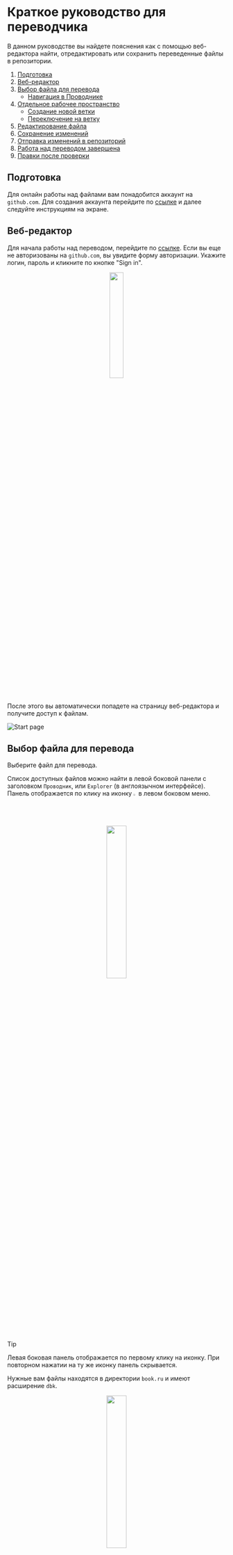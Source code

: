 # Краткое руководство для переводчика

В данном руководстве вы найдете пояснения как с помощью веб-редактора найти, отредактировать или сохранить переведенные файлы в репозитории.

1. [Подготовка](#подготовка)
1. [Веб-редактор](#веб-редактор)
1. [Выбор файла для перевода](#выбор-файла-для-перевода)
	* [Навигация в Проводнике](#навигация-в-проводнике)
1. [Отдельное рабочее пространство](#отдельное-рабочее-пространство)
	* [Создание новой ветки](#создание-новой-ветки)
	* [Переключение на ветку](#переключение-на-ветку)
1. [Редактирование файла](#редактирование-файла)
1. [Сохранение изменений](#сохранение-изменений)
1. [Отправка изменений в репозиторий](#отправка-изменений-в-репозиторий)
1. [Работа над переводом завершена](#работа-над-переводом-завершена)
1. [Правки после проверки](#правки-после-проверки)

## Подготовка

Для онлайн работы над файлами вам понадобится аккаунт на `github.com`. Для создания аккаунта перейдите по [ссылке](https://github.com/signup) и далее следуйте инструкциям на экране.

## Веб-редактор

Для начала работы над переводом, перейдите по [ссылке](https://github.dev/worldmind/Rationality-From_AI_To_Zombies_by_Eliezer_Yudkowsky.book/tree/main/book.ru/).
Если вы еще не авторизованы на `github.com`, вы увидите форму авторизации. Укажите логин, пароль и кликните по кнопке "Sign in".

<p align="center"><img src="readme/sign_in.png" width="25%"></p>

После этого вы автоматически попадете на страницу веб-редактора и получите доступ к файлам.

![Start page](readme/start_page.png)

## Выбор файла для перевода

Выберите файл для перевода.

Список доступных файлов можно найти в левой боковой панели с заголовком `Проводник`, или `Explorer` (в англоязычном интерфейсе). Панель отображается по клику на иконку <img src="readme/explorer_icon.png" width="1.5%"> в левом боковом меню.

<p align="center"><img src="readme/explorer.png" width="30%"></p>

> [!TIP]
> Левая боковая панель отображается по первому клику на иконку. При повторном нажатии на ту же иконку панель скрывается.

Нужные вам файлы находятся в директории `book.ru` и имеют расширение `dbk`.

<p align="center"><img src="readme/files.png" width="30%"></p>

### Навигация в Проводнике

+ Увидеть содержимое директории `book.ru` можно, кликнув по символу `>` рядом с ее именем. В `Проводнике`/`Explorer` отобразятся файлы с расширением dbk и поддиректории. Точно так же вы можете раскрыть все вложенные директории и посмотреть список файлов в них.
+ Чтобы свернуть директорию, кликните по символу `v` рядом с ее названием.
+ Для просмотреть содержимого файла, кликните по его имени. В центральном окне редактора появится вкладка с названием файла и его содержимым. Одновременно для просмотра можно открыть несколько файлов, при этом на каждый файл в редакторе появится отдельная вкладка.

![Selected file](readme/selected_file.png)

## Отдельное рабочее пространство

Создайте для своих изменений отдельное рабочее пространство - `ветку`. Ваш перевод будет хранится в ветке, до момента вливания его в финальную версию `book.ru`. Так что вы сможете многократно и в любой момент вносить правки в файл до того, как сообщите о его готовности владельцу репозитория.

Создайте ветку и переключите веб-редактор на нее.

### Создание новой ветки

На нижней панели редактора найдите иконку <img src="readme/icon_branches.png" width="1.5%"> с названием текущей ветки и кликните по ней.

<p align="center"><img src="readme/current_branch.png" width="30%"></p>

На верхней панели редактора откроется список существующих веток с пунктом `Создать новую ветвь`/`Create new branch`.

![New branch](readme/new_branch.png)

Кликните `Создать новую ветвь`/`Create new branch`.

Имя новой ветки соберите из следующих частей: английский заголовок переводимого текста и ваш никнейм на `github.com`. Все пробелы в получившейся фразе замените на подчеркивания.

Например, для текста с заголовком `Predictably Wrong` и никнеймом `superzhuk`, название ветки будет `Predictably_Wrong_superzhuk`. Впишите название ветки в поле и нажмите enter.

<p align="center"><img src="readme/branch_name.png" width="50%"></p>

При успешном создании ветки откроется окно с вопросом, нужно ли переключаться на новую ветку.

<p align="center"><img src="readme/switch_branch.png" width="40%"></p>

Кликните по кнопке `Переключиться на ветвь`/`Switch to Branch`. Веб-редактор обновит страницу, и далее на нижней панели будет указана уже ваша рабочая ветка, и внесенные изменения при сохранении будут попадать именно в нее.

<p align="center"><img src="readme/user_branch.png" width="40%"></p>

Если при создании ветки произошла ошибка, прочитайте сообщение в открывшемся окне. При проблеме на вашей стороне (нет сети, ошибка авторизации и др.), исправьте ее и попробуйте создать ветку снова. Если ошибка непонятна, или возникла на стороне `github.com`, свяжитесь с владельцем репозитория.

### Переключение на ветку

Если вы повторно зашли в веб-редактор и хотите продолжить работу над своим переводом, переключитесь на ранее созданную вами ветку. Для этого на нижней панели редактора кликните на название текущей ветки.

<p align="center"><img src="readme/current_branch.png" width="30%"></p>

На верхней панели редактора откроется список существующих веток. Найдите в списке название своей ветки и кликните на него.

<p align="center"><img src="readme/select_user_branch.png" width="70%"></p>

Веб-редактор обновит страницу и на нижней панели появится название вашей рабочей ветки.

<p align="center"><img src="readme/user_branch.png" width="40%"></p>

Теперь все файлы, измененные и сохраненные в ветке, снова доступны вам для внесения именений.

## Редактирование файла

Найдите в `Проводнике`/`Explorer` файл, выбранный для перевода. Теперь вы можете открыть его в редакторе и вносить изменения в текст.

> [!IMPORTANT]
> Файл с расширением `dbk` составлен с использованием специальной разметки. Поэтому, для сохранения его структуры, не удаляйте и не меняйте текст в угловых скобках `<...>` и текст вида `&...;`. Заменяйте только переводимый текст. 

Когда вы внесете в текст свои правки, в боковом меню на иконке <img src="readme/icon_branches.png" width="1.5%"> появится индикатор - число отредактированных файлов. Это напоминание, что нужно сохранить свои изменения, прежде чем вы закроете окно веб-редактора.

<p align="center"><img src="readme/changes_icon.png" width="30%"></p>

## Сохранение изменений

В веб-редакторе вы можете просмотреть сделанные в файлах изменения и принять их для сохранения в репозитории.
Для этого в боковом меню кликните иконку <img src="readme/icon_branches.png" width="1.5%">.

<p align="center"><img src="readme/changes_cursor.png" width="40%"></p>

После этого в боковой панели появится список изменений, разбитый по файлам.

<p align="center"><img src="readme/view_changes.png" width="30%"></p>

Добавьте внесенные вами изменения в список для сохранения, кликнув на иконку <img src="readme/icon_add.png" width="1.5%"> рядом с именем файла.

## Отправка изменений в репозиторий

Далее нужно отправить локальные изменения в репозиторий на `github.com`. В поле, над кнопкой `Фиксация и отправка`/`Commit and Push`, кратко опишите, что за изменения вы внесли в текст (например, "Переведено эссе Predictably Wrong", "Исправлена опечатка в тексте" итд), и нажмите кнопку `Фиксация и отправка`/`Commit and Push`.

<p align="center"><img src="readme/push.png" width="80%"></p>

Теперь ваши правки сохранены на `github.com` и доступны для просмотра владельцу репозитория.
После этого вы можете продолжать вносить правки в вашей ветке, не забывая периодически отправлять изменения в репозиторий.

## Работа над переводом завершена

Уведомите владельца репозитория о завершении работы над переводом. 

Для этого на боковой панели откройте `Систему управления версиями`/`Source Control`, кликнув на иконку <img src="readme/icon_branches.png" width="1.5%"> в боковом меню.

<p align="center"><img src="readme/changes_cursor.png" width="40%"></p>

Затем в меню боковой панели кликните на иконку <img src="readme/pull_request_icon.png" width="2%">.

<p align="center"><img src="readme/pull_request.png" width="40%"></p>

Откроется форма со следующими полями:
* в поле `Title` указывается заголовок уведомления. Например, "Завершен перевод эссе Predictably Wrong".
* в поле `Description` вы можете добавить более подробное описание внесенных правок, комментарии к переводу итп. Например, "Обратите внимание, во втором абзаце я использую необычную фразу в переводе...".

Заполните поля формы и кликните по кнопке "Create".

<p align="center"><img src="readme/pull_request_form.png" width="30%"></p>

Уведомление об окончании работы над переводом, с вашими комментариями и связанное с вашей веткой, уйдет владельцу репозитория.

![Finished](readme/done.png)

## Правки после проверки

Владелец репозитория может прокомментировать ваш перевод или попросить вас внести некоторые правки в файл. Его сообщения вы увидите в комментариях к вашему уведомлению.

Для этого кликните на иконку <img src="readme/icon_pull_requests.png" width="2%"> в боковом меню.

На боковой панели выведется список `Запросов на вытягивание`/`Pull Requests`. Кликните по символу `>` в строчке `Созданные мной`/`Created By Me`.

<p align="center"><img src="readme/my_pull_requests.png" width="30%"></p>

Вы увидите список ваших уведомлений, отправленных владельцу репозитория. Кликните по символу `>` в строчке одного из уведомлений, затем в развернувшемся списке кликните пункт `Описание`/`Description`.

<p align="center"><img src="readme/open_pull_request.png" width="30%"></p>

В центральном окне редактора появится вкладка с вашим уведомлением. В комментариях к нему вы можете увидеть как ваши сообщения, так и сообщения владельца репозитория.

<p align="center"><img src="readme/chat.png" width="40%"></p>

Чтобы отправить сообщение, наберите текст в поле формы и нажмите кнопку "Comment".

<p align="center"><img src="readme/chat_send_msg.png" width="40%"></p>

Ваше сообщение отправлено.

<p align="center"><img src="readme/chat_sent_msg.png" width="40%"></p>

Чтобы проверить, не появились ли новые сообщения, обновите переписку. Для этого в боковой панели кликните правой кнопкой мыши на строке `Описание`/`Description` и в появившемся меню выберите пункт `Обновить запрос на вытягивание`/`Refresh Pull Request`.

![Chat updated](readme/chat_update.png)

Страница с перепиской обновится.

<p align="center"><img src="readme/chat_done.png" width="40%"></p>

Если после всех обсуждений вы внесли правки в перевод, снова [отправьте изменения в репозиторий](#отправка-изменений-в-репозиторий).

**Спасибо за вашу работу!**
